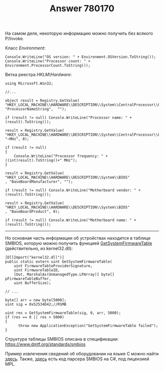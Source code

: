 ﻿---
title: "Answer 780170"
se.owner.user_id: 240512
se.owner.display_name: "MSDN.WhiteKnight"
se.owner.link: "https://ru.stackoverflow.com/users/240512/msdn-whiteknight"
se.answer_id: 780170
se.question_id: 778618
se.post_type: answer
se.score: 0
se.is_accepted: True
---
<p>На самом деле, некоторую информацию можно получить без всякого P/Invoke.</p>

<p>Класс <em>Environment</em>:</p>

<pre><code>Console.WriteLine("OS version: " + Environment.OSVersion.ToString());
Console.WriteLine("Processor count: " + Environment.ProcessorCount.ToString());
</code></pre>

<p>Ветка реестра <em>HKLM\Hardware</em>:</p>

<pre><code>using Microsoft.Win32;

//...

object result = Registry.GetValue(
"HKEY_LOCAL_MACHINE\\HARDWARE\\DESCRIPTION\\System\\CentralProcessor\\0", 
"ProcessorNameString",  "");

if (result != null) Console.WriteLine("Processor name: " + (result).ToString());

result = Registry.GetValue(
"HKEY_LOCAL_MACHINE\\HARDWARE\\DESCRIPTION\\System\\CentralProcessor\\0",
"~MHz", 0);

if (result != null) 
{
    Console.WriteLine("Processor frequency: " + ((int)result).ToString()+" MHz");
}

result = Registry.GetValue(
"HKEY_LOCAL_MACHINE\\HARDWARE\\DESCRIPTION\\System\\BIOS"
, "BaseBoardManufacturer", "");

if (result != null) Console.WriteLine("Motherboard vendor: " + (result).ToString());

result = Registry.GetValue(
"HKEY_LOCAL_MACHINE\\HARDWARE\\DESCRIPTION\\System\\BIOS"
, "BaseBoardProduct", 0);

if (result != null) Console.WriteLine("Motherboard name: " + (result).ToString());
</code></pre>

<hr>

<p>Но основная часть информации об устройствах находится в таблице SMBIOS, которую можно получить функцией <a href="https://msdn.microsoft.com/en-us/library/windows/desktop/ms724379(v=vs.85).aspx" rel="nofollow noreferrer">GetSystemFirmwareTable</a> (действительно, из kernel32.dll):</p>

<pre><code>[DllImport("kernel32.dll")]
public static extern uint GetSystemFirmwareTable(
    uint FirmwareTableProviderSignature,
    uint FirmwareTableID,
    [Out, MarshalAs(UnmanagedType.LPArray)] byte[] pFirmwareTableBuffer,
    uint BufferSize);

// ...

byte[] arr = new byte[5000];                
uint sig = 0x52534D42;//RSMB

uint res = GetSystemFirmwareTable(sig, 0, arr, 5000);
if (res == 0 || res &gt; 5000) 
{
      throw new ApplicationException("GetSystemFirmwareTable failed");
}    
</code></pre>

<p>Структура таблицы SMBIOS описана в спецификации: <a href="https://www.dmtf.org/standards/smbios" rel="nofollow noreferrer">https://www.dmtf.org/standards/smbios</a></p>

<p>Пример извлечения сведений об оборудовании на языке C можно найти <a href="https://ru.stackoverflow.com/a/753935/240512">здесь</a>. Также, <a href="https://github.com/openhardwaremonitor/openhardwaremonitor/blob/da432ef07cf125c019afd3a27f447da428404611/Hardware/SMBIOS.cs" rel="nofollow noreferrer">здесь</a> есть код парсера SMBIOS на C#, под лицензией MPL.</p>
